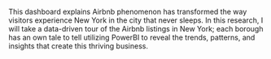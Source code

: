 This dashboard explains Airbnb phenomenon has transformed the way visitors experience New York in the city that never sleeps. In this research, I will take a data-driven tour of the Airbnb listings in New York; each borough has an own tale to tell utilizing PowerBI to reveal the trends, patterns, and insights that create this thriving business.
